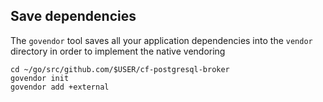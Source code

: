 ## Save dependencies

The `govendor` tool saves all your application dependencies into the `vendor` directory in order to implement the native vendoring

```exec
cd ~/go/src/github.com/$USER/cf-postgresql-broker
govendor init
govendor add +external
```
